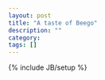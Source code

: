 ```yaml
---
layout: post
title: "A taste of Beego"
description: ""
category: 
tags: []
---
```

{% include JB/setup %}
